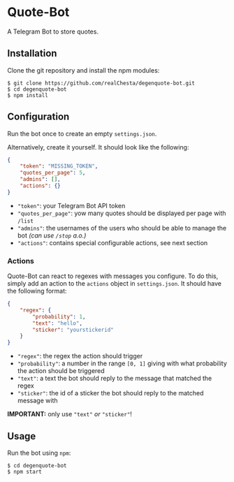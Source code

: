 # Quote-Bot

A Telegram Bot to store quotes.

## Installation

Clone the git repository and install the npm modules:

```shell
$ git clone https://github.com/realChesta/degenquote-bot.git
$ cd degenquote-bot
$ npm install
```

## Configuration

Run the bot once to create an empty `settings.json`. 

Alternatively, create it yourself. It should look like the following:

```json
{
    "token": "MISSING_TOKEN",
    "quotes_per_page": 5,
    "admins": [],
    "actions": {}
}
```

* `"token"`: your Telegram Bot API token
* `"quotes_per_page"`: yow many quotes should be displayed per page with `/list`
* `"admins"`: the usernames of the users who should be able to manage the bot *(can use `/stop` a.o.)*
* `"actions"`: contains special configurable actions, see next section

### Actions

Quote-Bot can react to regexes with messages you configure. To do this, simply add an action to the `actions` object in `settings.json`. It should have the following format:

```json
{
    "regex": {
        "probability": 1,
        "text": "hello",
        "sticker": "yourstickerid"
    }
}
```

* `"regex"`: the regex the action should trigger
* `"probability"`: a number in the range `[0, 1]` giving with what probability the action should be triggered
* `"text"`: a text the bot should reply to the message that matched the regex
* `"sticker"`: the id of a sticker the bot should reply to the matched message with

**IMPORTANT:** only use `"text"` *or* `"sticker"`!

## Usage

Run the bot using `npm`:

```shell
$ cd degenquote-bot
$ npm start
```